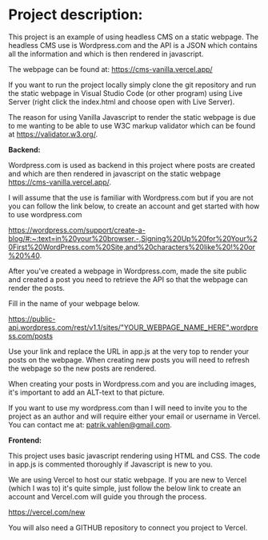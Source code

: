# Project description:


This project is an example of using headless CMS on a static webpage. The headless CMS use is Wordpress.com and
the API is a JSON which contains all the information and which is then rendered in javascript.

The webpage can be found at: https://cms-vanilla.vercel.app/

If you want to run the project locally simply clone the git repository and run the static webpage in Visual Studio Code (or other program) using Live Server (right click the index.html and choose open with Live Server).

The reason for using Vanilla Javascript to render the static webpage is due to me wanting to be able to use
W3C markup validator which can be found at https://validator.w3.org/. 


**Backend:**

Wordpress.com is used as backend in this project where posts are created and which are then rendered in javascript on the static webpage https://cms-vanilla.vercel.app/. 

I will assume that the use is familiar with Wordpress.com but if you are not you can follow the link below, to create an account and get started with how to use wordpress.com

https://wordpress.com/support/create-a-blog/#:~:text=in%20your%20browser.-,Signing%20Up%20for%20Your%20First%20WordPress.com%20Site,and%20characters%20like%20!%20or%20%40.

After you've created a webpage in Wordpress.com, made the site public and created a post you need to retrieve
the API so that the webpage can render the posts.

Fill in the name of your webpage below. 

https://public-api.wordpress.com/rest/v1.1/sites/"YOUR_WEBPAGE_NAME_HERE".wordpress.com/posts

Use your link and replace the URL in app.js at the very top to render your posts on the webpage. When creating new posts
you will need to refresh the webpage so the new posts are rendered.

When creating your posts in Wordpress.com and you are including images, it's important to add an ALT-text to that picture.

If you want to use my wordpress.com than I will need to invite you to the project as an author and will require either your email or username in Vercel. You can contact me at: patrik.vahlen@gmail.com.  


**Frontend:** 

This project uses basic javascript rendering using HTML and CSS. The code in app.js is commented thoroughly if Javascript is new to you. 

We are using Vercel to host our static webpage. If you are new to Vercel (which I was to) it's quite simple, just follow the below link to create an account and Vercel.com will guide you through the process. 

https://vercel.com/new

You will also need a GITHUB repository to connect you project to Vercel. 
